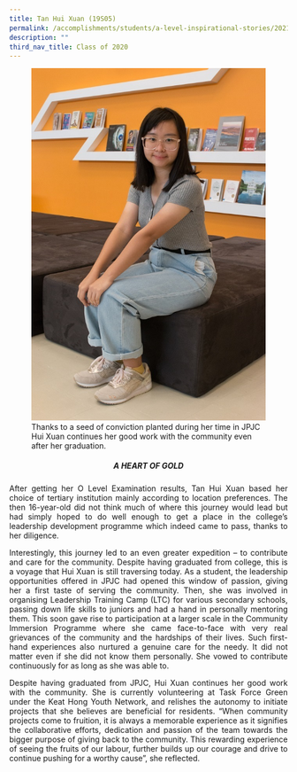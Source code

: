 ```yaml
---
title: Tan Hui Xuan (19S05)
permalink: /accomplishments/students/a-level-inspirational-stories/2021/huixuan/
description: ""
third_nav_title: Class of 2020
---
```

<figure>
<img src="/images/Tan%20Hui%20Xuan.jpg">
<figcaption>
Thanks to a seed of conviction planted during her time in JPJC Hui Xuan continues her good work with the community even after her graduation.</figcaption></figure>

<div align=justify>
	
<center><h5>A HEART OF GOLD</h5></center>
	
<p>
After getting her O Level Examination results, Tan Hui Xuan based her choice of tertiary institution mainly according to location preferences. The then 16-year-old did not think much of where this journey would lead but had simply hoped to do well enough to get a place in the college’s leadership development programme which indeed came to pass, thanks to her diligence.</p>

<p>
Interestingly, this journey led to an even greater expedition – to contribute and care for the community. Despite having graduated from college, this is a voyage that Hui Xuan is still traversing today. As a student, the leadership opportunities offered in JPJC had opened this window of passion, giving her a first taste of serving the community. Then, she was involved in organising Leadership Training Camp (LTC) for various secondary schools, passing down life skills to juniors and had a hand in personally mentoring them. This soon gave rise to participation at a larger scale in the Community Immersion Programme where she came face-to-face with very real grievances of the community and the hardships of their lives. Such first-hand experiences also nurtured a genuine care for the needy. It did not matter even if she did not know them personally. She vowed to contribute continuously for as long as she was able to.</p>

<p>
Despite having graduated from JPJC, Hui Xuan continues her good work with the community. She is currently volunteering at Task Force Green under the Keat Hong Youth Network, and relishes the autonomy to initiate projects that she believes are beneficial for residents. “When community projects come to fruition, it is always a memorable experience as it signifies the collaborative efforts, dedication and passion of the team towards the bigger purpose of giving back to the community. This rewarding experience of seeing the fruits of our labour, further builds up our courage and drive to continue pushing for a worthy cause”, she reflected.</p>